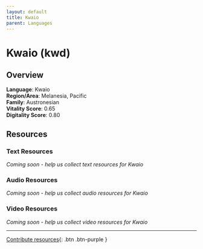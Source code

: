```yaml
---
layout: default
title: Kwaio
parent: Languages
---
```


# Kwaio (kwd)

## Overview

**Language**: Kwaio  
**Region/Area**: Melanesia, Pacific  
**Family**: Austronesian  
**Vitality Score**: 0.65  
**Digitality Score**: 0.80  

## Resources

### Text Resources
*Coming soon - help us collect text resources for Kwaio*

### Audio Resources
*Coming soon - help us collect audio resources for Kwaio*

### Video Resources
*Coming soon - help us collect video resources for Kwaio*

---

[Contribute resources](https://fairtrain.github.io/){: .btn .btn-purple }
